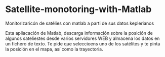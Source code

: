 # Satellite-monotoring-with-Matlab
Monitorizaricón de satélies con matlab a parti de sus datos keplerianos

Esta apliacación de Matlab, descarga información sobre la posición de algunos sateliestes desde varios servidores WEB y almacena los datos 
en un fichero de texto. Te pide que seleccioens uno de los satélites y te pinta la posición en el mapa, así como la trayectoria.
